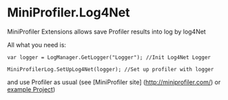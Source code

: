 # MiniProfiler.Log4Net
MiniProfiler Extensions allows save Profiler results into log by log4Net

All what you need is:

```cSharp
var logger = LogManager.GetLogger("Logger"); //Init Log4Net Logger

MiniProfilerLog.SetUpLog4Net(logger); //Set up profiler with logger
```

and use Profiler as usual (see [MiniProfiler site] (http://miniprofiler.com/) or [example Project](https://github.com/SvyatSlav/MiniProfiler.Log4Net/blob/master/Samples/Sample.Console/Program.cs))
